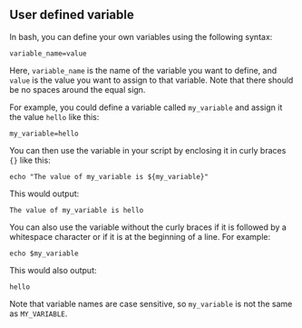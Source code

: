 ## User defined variable

In bash, you can define your own variables using the following syntax:

```
variable_name=value
```

Here, `variable_name` is the name of the variable you want to define, and `value` is the value you want to assign to that variable. Note that there should be no spaces around the equal sign.

For example, you could define a variable called `my_variable` and assign it the value `hello` like this:

```
my_variable=hello
```

You can then use the variable in your script by enclosing it in curly braces `{}` like this:

```
echo "The value of my_variable is ${my_variable}"
```

This would output:

```
The value of my_variable is hello
```

You can also use the variable without the curly braces if it is followed by a whitespace character or if it is at the beginning of a line. For example:

```
echo $my_variable
```

This would also output:

```
hello
```

Note that variable names are case sensitive, so `my_variable` is not the same as `MY_VARIABLE`.
